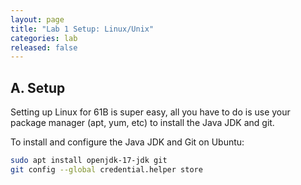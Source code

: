 ```yaml
---
layout: page
title: "Lab 1 Setup: Linux/Unix"
categories: lab
released: false
---
```


## A. Setup

Setting up Linux for 61B is super easy, all you have to do is use your package
manager (apt, yum, etc) to install the Java JDK and git.

To install and configure the Java JDK and Git on Ubuntu:

```sh
sudo apt install openjdk-17-jdk git
git config --global credential.helper store
```
